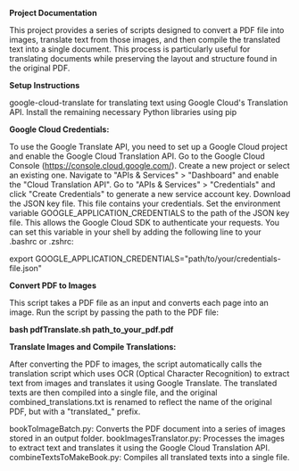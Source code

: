 **Project Documentation**

This project provides a series of scripts designed to convert a PDF file into images, translate text from those images, and then compile the translated text into a single document. This process is particularly useful for translating documents while preserving the layout and structure found in the original PDF.

**Setup Instructions**

google-cloud-translate for translating text using Google Cloud's Translation API.
Install the remaining necessary Python libraries using pip


**Google Cloud Credentials:**

To use the Google Translate API, you need to set up a Google Cloud project and enable the Google Cloud Translation API.
Go to the Google Cloud Console (https://console.cloud.google.com/).
Create a new project or select an existing one.
Navigate to "APIs & Services" > "Dashboard" and enable the "Cloud Translation API".
Go to "APIs & Services" > "Credentials" and click "Create Credentials" to generate a new service account key.
Download the JSON key file. This file contains your credentials.
Set the environment variable GOOGLE_APPLICATION_CREDENTIALS to the path of the JSON key file. This allows the Google Cloud SDK to authenticate your requests. You can set this variable in your shell by adding the following line to your .bashrc or .zshrc:

export GOOGLE_APPLICATION_CREDENTIALS="path/to/your/credentials-file.json"

**Convert PDF to Images**

This script takes a PDF file as an input and converts each page into an image.
Run the script by passing the path to the PDF file:

**bash pdfTranslate.sh path_to_your_pdf.pdf**

**Translate Images and Compile Translations:**

After converting the PDF to images, the script automatically calls the translation script which uses OCR (Optical Character Recognition) to extract text from images and translates it using Google Translate.
The translated texts are then compiled into a single file, and the original combined_translations.txt is renamed to reflect the name of the original PDF, but with a "translated_" prefix.

bookToImageBatch.py: Converts the PDF document into a series of images stored in an output folder.
bookImagesTranslator.py: Processes the images to extract text and translates it using the Google Cloud Translation API.
combineTextsToMakeBook.py: Compiles all translated texts into a single file.
